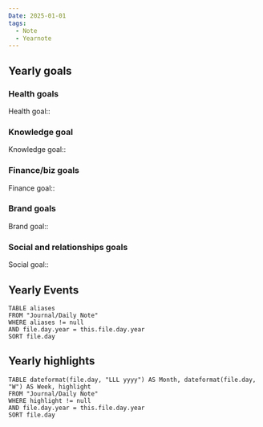 ```yaml
---
Date: 2025-01-01
tags:
  - Note
  - Yearnote
---
```

## Yearly goals
### Health goals
Health goal:: 
### Knowledge goal
Knowledge goal:: 
### Finance/biz goals
Finance goal:: 
### Brand goals
Brand goal:: 
### Social and relationships goals
Social goal:: 

## Yearly Events
```dataview
TABLE aliases
FROM "Journal/Daily Note"
WHERE aliases != null
AND file.day.year = this.file.day.year
SORT file.day
```
## Yearly highlights
```dataview
TABLE dateformat(file.day, "LLL yyyy") AS Month, dateformat(file.day, "W") AS Week, highlight
FROM "Journal/Daily Note"
WHERE highlight != null
AND file.day.year = this.file.day.year
SORT file.day
```
